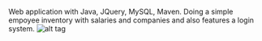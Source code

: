 Web application with Java, JQuery, MySQL, Maven. Doing a simple empoyee inventory with salaries and companies and also features a login system.
![alt tag](http://url/to/img.png)

